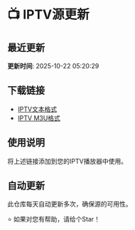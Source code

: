 # 📺 IPTV源更新

## 最近更新
**更新时间**: 2025-10-22 05:20:29

## 下载链接
- [IPTV文本格式](https://ghfast.top/raw.githubusercontent.com/plplpopp/IPTV/refs/heads/main/iptv.txt)
- [IPTV M3U格式](https://ghfast.top/raw.githubusercontent.com/plplpopp/IPTV/refs/heads/main/iptv.m3u)

## 使用说明
将上述链接添加到您的IPTV播放器中使用。

## 自动更新
此仓库每天自动更新多次，确保源的可用性。

⭐ 如果对您有帮助，请给个Star！
